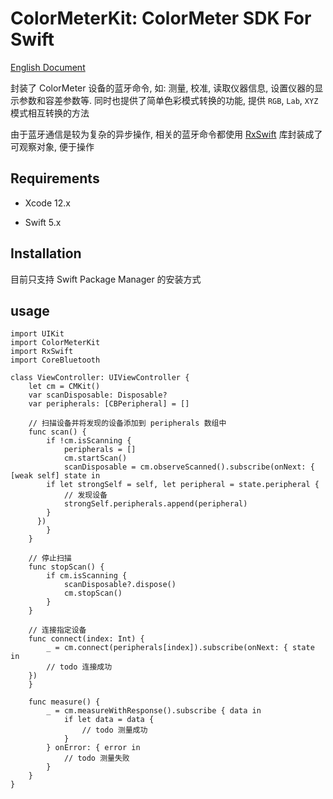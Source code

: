 # ColorMeterKit: ColorMeter SDK For Swift

[English Document](README_EN.md)

封装了 ColorMeter 设备的蓝牙命令, 如: 测量, 校准, 读取仪器信息, 设置仪器的显示参数和容差参数等. 同时也提供了简单色彩模式转换的功能, 提供 `RGB`, `Lab`, `XYZ` 模式相互转换的方法

由于蓝牙通信是较为复杂的异步操作, 相关的蓝牙命令都使用 [RxSwift](https://github.com/ReactiveX/RxSwift) 库封装成了可观察对象, 便于操作

## Requirements

- Xcode 12.x

- Swift 5.x

  

## Installation

目前只支持 Swift Package Manager 的安装方式



## usage

```
import UIKit
import ColorMeterKit
import RxSwift
import CoreBluetooth

class ViewController: UIViewController {
	let cm = CMKit()
	var scanDisposable: Disposable?
	var peripherals: [CBPeripheral] = []
	
	// 扫描设备并将发现的设备添加到 peripherals 数组中
	func scan() {
		if !cm.isScanning {
			peripherals = []
			cm.startScan()
			scanDisposable = cm.observeScanned().subscribe(onNext: { [weak self] state in
      	if let strongSelf = self, let peripheral = state.peripheral {
      		// 发现设备
      		strongSelf.peripherals.append(peripheral)
      	}
      })
		}
	}
	
	// 停止扫描
	func stopScan() {
		if cm.isScanning {
			scanDisposable?.dispose()
			cm.stopScan()
		}
	}
	
	// 连接指定设备
	func connect(index: Int) {
		_ = cm.connect(peripherals[index]).subscribe(onNext: { state in
    	// todo 连接成功
    })
	}
	
	func measure() {
		_ = cm.measureWithResponse().subscribe { data in
			if let data = data {
				// todo 测量成功
			}
		} onError: { error in
			// todo 测量失败
		}
	}
}
```


